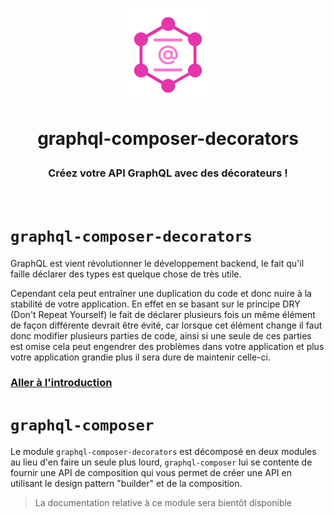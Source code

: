<p align="center">
  <img src="https://raw.githubusercontent.com/OwenCalvin/graphql-composer-decorators/master/docs/.vuepress/public/logo.png" width="150px">
  <h1 align="center">
    <p align="center">
      graphql-composer-decorators
    </p>
    <h3 align="center">
      Créez votre API GraphQL avec des décorateurs !
    </h3>
  </h1>
  <br/>
</p>

# `graphql-composer-decorators`
GraphQL est vient révolutionner le développement backend, le fait qu'il faille déclarer des types est quelque chose de très utile.  

Cependant cela peut entraîner une duplication du code et donc nuire à la stabilité de votre application. En effet en se basant sur le principe DRY (Don't Repeat Yourself) le fait de déclarer plusieurs fois un même élément de façon différente devrait être évité, car lorsque cet élément change il faut donc modifier plusieurs parties de code, ainsi si une seule de ces parties est omise cela peut engendrer des problèmes dans votre application et plus votre application grandie plus il sera dure de maintenir celle-ci.

### [Aller à l'introduction](/fr/decorators/intro/introduction)

# `graphql-composer`
Le module `graphql-composer-decorators` est décomposé en deux modules au lieu d'en faire un seule plus lourd, `graphql-composer` lui se contente de fournir une API de composition qui vous permet de créer une API en utilisant le design pattern "builder" et de la composition.
> La documentation relative à ce module sera bientôt disponible


